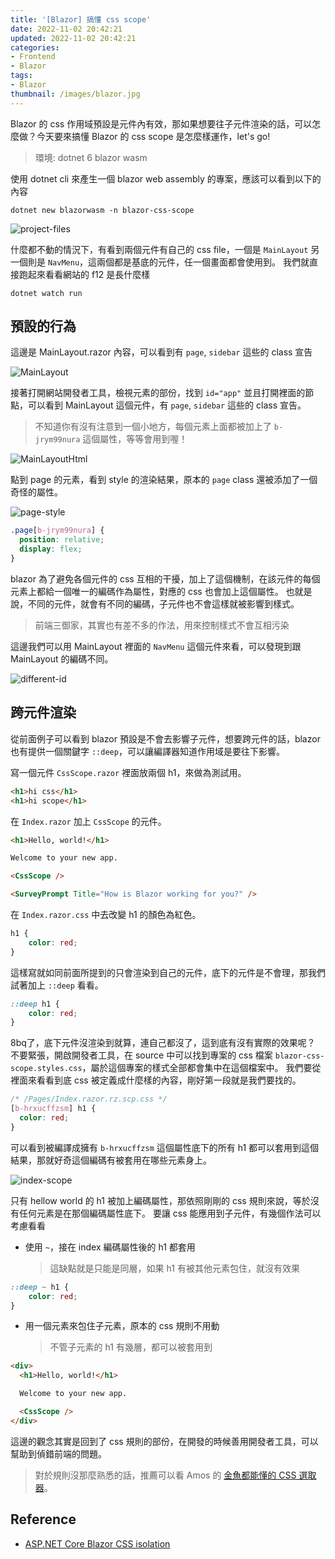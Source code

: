 ```yaml
---
title: '[Blazor] 搞懂 css scope'
date: 2022-11-02 20:42:21
updated: 2022-11-02 20:42:21
categories:
- Frontend
- Blazor
tags:
- Blazor
thumbnail: /images/blazor.jpg
---
```


Blazor 的 css 作用域預設是元件內有效，那如果想要往子元件渲染的話，可以怎麼做？今天要來搞懂 Blazor 的 css scope 是怎麼樣運作，let's go!

<!-- more -->

> 環境:
> dotnet 6
> blazor wasm

使用 dotnet cli 來產生一個 blazor web assembly 的專案，應該可以看到以下的內容

```shell
dotnet new blazorwasm -n blazor-css-scope
```

![project-files](project-files.png)

什麼都不動的情況下，有看到兩個元件有自己的 css file，一個是 `MainLayout` 另一個則是 `NavMenu`，這兩個都是基底的元件，任一個畫面都會使用到。
我們就直接跑起來看看網站的 f12 是長什麼樣

```shell
dotnet watch run
```

## 預設的行為

這邊是 MainLayout.razor 內容，可以看到有 `page`, `sidebar` 這些的 class 宣告

![MainLayout](MainLayout.png)

接著打開網站開發者工具，檢視元素的部份，找到 `id="app"` 並且打開裡面的節點，可以看到 MainLayout 這個元件，有 `page`, `sidebar` 這些的 class 宣告。

> 不知道你有沒有注意到一個小地方，每個元素上面都被加上了 `b-jrym99nura` 這個屬性，等等會用到喔！

![MainLayoutHtml](MainLayoutHtml.png)

點到 page 的元素，看到 style 的渲染結果，原本的 `page` class 還被添加了一個奇怪的屬性。

![page-style](page-style.png)

```css
.page[b-jrym99nura] {
  position: relative;
  display: flex;
}
```

blazor 為了避免各個元件的 css 互相的干擾，加上了這個機制，在該元件的每個元素上都給一個唯一的編碼作為屬性，對應的 css 也會加上這個屬性。
也就是說，不同的元件，就會有不同的編碼，子元件也不會這樣就被影響到樣式。

> 前端三御家，其實也有差不多的作法，用來控制樣式不會互相污染

這邊我們可以用 MainLayout 裡面的 `NavMenu` 這個元件來看，可以發現到跟 MainLayout 的編碼不同。

![different-id](different-id.png)

## 跨元件渲染

從前面例子可以看到 blazor 預設是不會去影響子元件，想要跨元件的話，blazor 也有提供一個關鍵字 `::deep`，可以讓編譯器知道作用域是要往下影響。

寫一個元件 `CssScope.razor` 裡面放兩個 h1，來做為測試用。

```html
<h1>hi css</h1>
<h1>hi scope</h1>
```

在 `Index.razor` 加上 `CssScope` 的元件。

```html
<h1>Hello, world!</h1>

Welcome to your new app.

<CssScope />

<SurveyPrompt Title="How is Blazor working for you?" />
```

在 `Index.razor.css` 中去改變 h1 的顏色為紅色。

```css
h1 {
	color: red;
}
```

這樣寫就如同前面所提到的只會渲染到自己的元件，底下的元件是不會理，那我們試著加上 `::deep` 看看。

```css
::deep h1 {
	color: red;
}
```

8bq了，底下元件沒渲染到就算，連自己都沒了，這到底有沒有實際的效果呢？
不要緊張，開啟開發者工具，在 source 中可以找到專案的 css 檔案 `blazor-css-scope.styles.css`，屬於這個專案的樣式全部都會集中在這個檔案中。
我們要從裡面來看看到底 css 被定義成什麼樣的內容，剛好第一段就是我們要找的。

```css
/* /Pages/Index.razor.rz.scp.css */
[b-hrxucffzsm] h1 {
  color: red;
}
```

可以看到被編譯成擁有 `b-hrxucffzsm` 這個屬性底下的所有 h1 都可以套用到這個結果，那就好奇這個編碼有被套用在哪些元素身上。

![index-scope](index-scope.png)

只有 hellow world 的 h1 被加上編碼屬性，那依照剛剛的 css 規則來說，等於沒有任何元素是在那個編碼屬性底下。
要讓 css 能應用到子元件，有幾個作法可以考慮看看

- 使用 `~`，接在 index 編碼屬性後的 h1 都套用

  > 這缺點就是只能是同層，如果 h1 有被其他元素包住，就沒有效果

```css
::deep ~ h1 {
	color: red;
}
```

- 用一個元素來包住子元素，原本的 css 規則不用動

  > 不管子元素的 h1 有幾層，都可以被套用到

```html
<div>
  <h1>Hello, world!</h1>

  Welcome to your new app.

  <CssScope />
</div>
```

這邊的觀念其實是回到了 css 規則的部份，在開發的時候善用開發者工具，可以幫助到偵錯前端的問題。

> 對於規則沒那麼熟悉的話，推薦可以看 Amos 的 [金魚都能懂的 CSS 選取器](https://ithelp.ithome.com.tw/users/20112550/ironman/2799)。

## Reference

- [ASP.NET Core Blazor CSS isolation](https://learn.microsoft.com/en-us/aspnet/core/blazor/components/css-isolation?view=aspnetcore-6.0)
